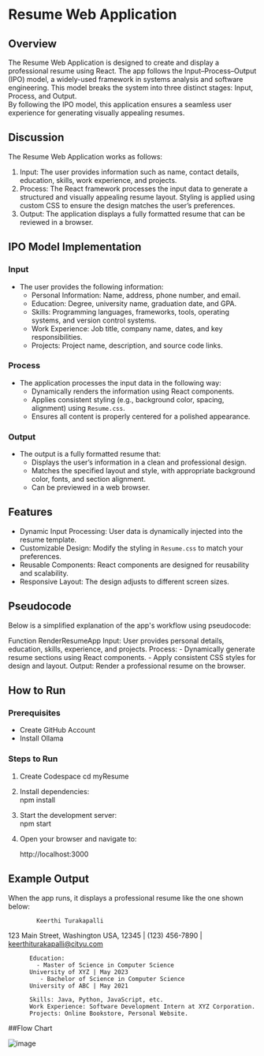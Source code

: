 # Resume Web Application

## Overview  
The Resume Web Application is designed to create and display a professional resume using React. The app follows the Input–Process–Output (IPO) model, a widely-used framework 
in systems analysis and software engineering. This model breaks the system into three distinct stages: Input, Process, and Output.  
By following the IPO model, this application ensures a seamless user experience for generating visually appealing resumes.

## Discussion  
The Resume Web Application works as follows:  
1. Input: The user provides information such as name, contact details, education, skills, work experience, and projects.  
2. Process: The React framework processes the input data to generate a structured and visually appealing resume layout. Styling is applied using custom CSS to ensure the design matches the user’s preferences.  
3. Output: The application displays a fully formatted resume that can be reviewed in a browser.  

## IPO Model Implementation  

### Input
- The user provides the following information:
  - Personal Information: Name, address, phone number, and email.  
  - Education: Degree, university name, graduation date, and GPA.  
  - Skills: Programming languages, frameworks, tools, operating systems, and version control systems.  
  - Work Experience: Job title, company name, dates, and key responsibilities.  
  - Projects: Project name, description, and source code links.

### Process
- The application processes the input data in the following way:
  - Dynamically renders the information using React components.  
  - Applies consistent styling (e.g., background color, spacing, alignment) using `Resume.css`.  
  - Ensures all content is properly centered for a polished appearance.

### Output
- The output is a fully formatted resume that:
  - Displays the user’s information in a clean and professional design.  
  - Matches the specified layout and style, with appropriate background color, fonts, and section alignment.  
  - Can be previewed in a web browser.

## Features
- Dynamic Input Processing: User data is dynamically injected into the resume template.  
- Customizable Design: Modify the styling in `Resume.css` to match your preferences.  
- Reusable Components: React components are designed for reusability and scalability.  
- Responsive Layout: The design adjusts to different screen sizes.  

## Pseudocode  
Below is a simplified explanation of the app's workflow using pseudocode:  

 Function RenderResumeApp
     Input: User provides personal details, education, skills, experience, and projects.
     Process: 
         - Dynamically generate resume sections using React components.
         - Apply consistent CSS styles for design and layout.
     Output: Render a professional resume on the browser.


## How to Run
### Prerequisites
- Create GitHub Account
- Install Ollama

### Steps to Run
1. Create Codespace
   cd myResume

2. Install dependencies:  
   npm install

3. Start the development server:  
   npm start

4. Open your browser and navigate to:  

   http://localhost:3000

## Example Output  
When the app runs, it displays a professional resume like the one shown below:  

            Keerthi Turakapalli
  123 Main Street, Washington USA, 12345 | (123) 456-7890 | keerthiturakapalli@cityu.com  

          Education: 
            - Master of Science in Computer Science
          University of XYZ | May 2023  
             - Bachelor of Science in Computer Science
          University of ABC | May 2021  

          Skills: Java, Python, JavaScript, etc.  
          Work Experience: Software Development Intern at XYZ Corporation.  
          Projects: Online Bookstore, Personal Website.  

##Flow Chart

![image](https://github.com/user-attachments/assets/79356e40-8d48-4ced-a9c8-61422aeaa1d3)

